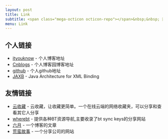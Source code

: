 ```yaml
---
layout: post
title: Link
subtitle: <span class="mega-octicon octicon-repo"></span>&nbsp;&nbsp; 资源链接
menu: Link
---
```


## 个人链接
- [ityouknow](http://www.ityouknow.com/) - 个人博客地址
- [Cnblogs](https://www.cnblogs.com/ityouknow/) - 个人博客园博客地址
- [github](https://github.com/ityouknow) -  个人github地址
- [JAXB](https://jaxb.java.net/) - Java Architecture for XML Binding

## 友情链接
- [云收藏](http://www.favorites.ren/) - 云收藏，让收藏更简单。一个在线云端的网络收藏夹，可以分享和查看其它人分享
- [wherebt](http://wherebt.com/) - 提供各种BT资源导航,主要收录了bt sync keys的分享网站
- [六月](http://www.liuyue.ren/) - 一个博客的文章
- [荒蛮故事](http://relatos.top/) - 一个分享公司的网站

